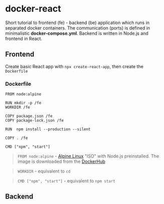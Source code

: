 # docker-react
Short tutorial to frontend (fe) - backend (be) application which runs in separated docker containers. The communication (ports) is defined in minimalistic **docker-compose.yml**. Backend is written in Node.js and frontend in React.

## Frontend
Create basic React app with `npx create-react-app`, then create the `Dockerfile`
### Dockerfile
```
FROM node:alpine

RUN mkdir -p /fe
WORKDIR /fe

COPY package.json /fe
COPY package-lock.json /fe

RUN  npm install --production --silent

COPY . /fe

CMD ["npm", "start"]

```
>`FROM node:alpine`        - [Alpine Linux](https://alpinelinux.org/) "ISO" with Node.js preinstalled. The image is downloaded from the [DockerHub](https://hub.docker.com/_/node)

>`WORKDIR`                 - equivalent to `cd`

>`CMD ["npm", "start"]`     - equivalent to `npm start`

## Backend
